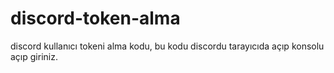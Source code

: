 # discord-token-alma
discord kullanıcı tokeni alma kodu, bu kodu discordu tarayıcıda açıp konsolu açıp giriniz.
